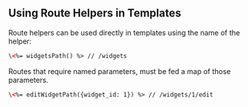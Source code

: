 ## Using Route Helpers in Templates

Route helpers can be used directly in templates using the name of the helper:

```html
\<%= widgetsPath() %> // /widgets
```

Routes that require named parameters, must be fed a map of those parameters.

```html
\<%= editWidgetPath({widget_id: 1}) %> // /widgets/1/edit
```
